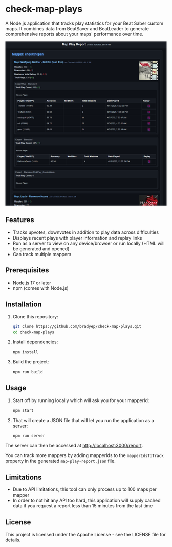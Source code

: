 # check-map-plays

A Node.js application that tracks play statistics for your Beat Saber custom maps. It combines data from BeatSaver and BeatLeader to generate comprehensive reports about your maps' performance over time.

![screenshot](map-play-report-example.png "Screenshot")

## Features

- Tracks upvotes, downvotes in addition to play data across difficulties
- Displays recent plays with player information and replay links
- Run as a server to view on any device/browser or run locally (HTML will be generated and opened)
- Can track multiple mappers

## Prerequisites

- Node.js 17 or later
- npm (comes with Node.js)

## Installation

1. Clone this repository:
   ```bash
   git clone https://github.com/bradyep/check-map-plays.git
   cd check-map-plays
   ```

2. Install dependencies:
   ```bash
   npm install
   ```

3. Build the project:
   ```bash
   npm run build
   ```

## Usage

1. Start off by running locally which will ask you for your mapperId:
   ```bash
   npm start
   ```

2. That will create a JSON file that will let you run the application as a server:
   ```bash
   npm run server
   ```

The server can then be accessed at [http://localhost:3000/report](http://localhost:3000/report).

You can track more mappers by adding mapperIds to the `mapperIdsToTrack` property in the generated `map-play-report.json` file. 

## Limitations

- Due to API limitations, this tool can only process up to 100 maps per mapper
- In order to not hit any API too hard, this application will supply cached data if you request a report less than 15 minutes from the last time

## License

This project is licensed under the Apache License - see the LICENSE file for details.
